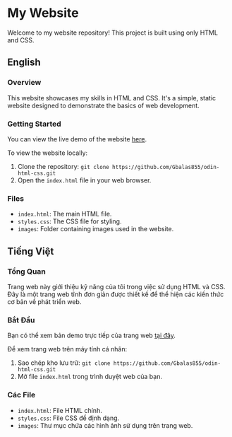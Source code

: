 # My Website

Welcome to my website repository! This project is built using only HTML and CSS.

## English

### Overview

This website showcases my skills in HTML and CSS. It's a simple, static website designed to demonstrate the basics of web development.

### Getting Started

You can view the live demo of the website [here](https://gbalas855.github.io/odin-html-css/).

To view the website locally:

1. Clone the repository: `git clone https://github.com/Gbalas855/odin-html-css.git`
2. Open the `index.html` file in your web browser.

### Files

- `index.html`: The main HTML file.
- `styles.css`: The CSS file for styling.
- `images`: Folder containing images used in the website.

## Tiếng Việt

### Tổng Quan

Trang web này giới thiệu kỹ năng của tôi trong việc sử dụng HTML và CSS. Đây là một trang web tĩnh đơn giản được thiết kế để thể hiện các kiến thức cơ bản về phát triển web.

### Bắt Đầu

Bạn có thể xem bản demo trực tiếp của trang web [tại đây](https://gbalas855.github.io/odin-html-css/).

Để xem trang web trên máy tính cá nhân:

1. Sao chép kho lưu trữ: `git clone https://github.com/Gbalas855/odin-html-css.git`
2. Mở file `index.html` trong trình duyệt web của bạn.

### Các File

- `index.html`: File HTML chính.
- `styles.css`: File CSS để định dạng.
- `images`: Thư mục chứa các hình ảnh sử dụng trên trang web.
